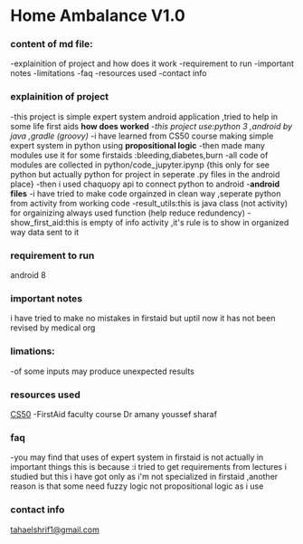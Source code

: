 # Home Ambalance V1.0

### content of md file:
-explainition of project and how does it work
-requirement to run
-important notes
-limitations
-faq
-resources used
-contact info


### explainition of project
-this project is simple expert system android application ,tried to help in some life first aids
**how does worked**
-*this project use:python 3 ,android by java ,gradle (groovy)*
-i have learned from CS50 course making simple expert system in python using **propositional logic**
-then made many modules use it for some firstaids :bleeding,diabetes,burn
-all code of modules are collected in python/code_jupyter.ipynp {this only for see python but actually python for project in
seperate .py files in the android place}
-then i used chaquopy api to connect python to android
-**android files**
-i have tried to make code orgainzed in clean way ,seperate python from activity from working code
-result_utils:this is java class (not activity) for orgainizing always used function (help reduce redundency)
-show_first_aid:this is empty of info activity ,it's rule is to show in organized way data sent to it

### requirement to run
android 8

### important notes
i have tried to make no mistakes in firstaid but uptil now it has not been revised by medical org

### limations:
-of some inputs may produce unexpected results

### resources used
[CS50](https://learning.edx.org/course/course-v1:HarvardX+CS50AI+1T2020/home)
-FirstAid faculty course Dr amany youssef sharaf 

### faq
-you may find that uses of expert system in firstaid is not actually in important things this is because :i  tried to get requirements from lectures i 
studied but this i have got only as i'm not specialized in firstaid ,another reason is that some need fuzzy logic not propositional logic as i use
### contact info
tahaelshrif1@gmail.com
